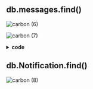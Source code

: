 
 ## db.messages.find()
 
![carbon (6)](https://user-images.githubusercontent.com/64088888/181564156-fd5a785d-6acb-4fd7-ab01-5d038a507220.svg)

![carbon (7)](https://user-images.githubusercontent.com/64088888/181564254-f49896e1-ce71-49e9-9c43-3fc94f24bab1.svg)

<details><summary><b>code</b></summary>
```
db.Notification.insert({
  sender: {id: 1, name:'Ahmed'},
reciever: {id: 1, name:'Emad'}, 
type: {type:'text'}, 
content:"Hello World",
is_read:true, 
created_at:"july"} 
)
```
 </details>
 
## db.Notification.find()

![carbon (8)](https://user-images.githubusercontent.com/64088888/181564283-8b4a4be2-9ee5-454d-99fa-c796afb8cbeb.svg)
